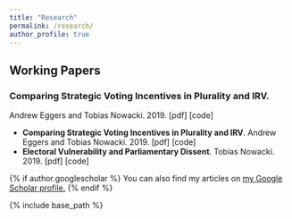 ```yaml
---
title: "Research"
permalink: /research/
author_profile: true
---
```


## Working Papers

### Comparing Strategic Voting Incentives in Plurality and IRV.
Andrew Eggers and Tobias Nowacki. 2019.
[pdf] [code]

* **Comparing Strategic Voting Incentives in Plurality and IRV**. Andrew Eggers and Tobias Nowacki. 2019.
  [pdf] [code]
* **Electoral Vulnerability and Parliamentary Dissent**. Tobias Nowacki. 2019.
  [pdf] [code]

{% if author.googlescholar %}
  You can also find my articles on <u><a href="{{author.googlescholar}}">my Google Scholar profile</a>.</u>
{% endif %}

{% include base_path %}
